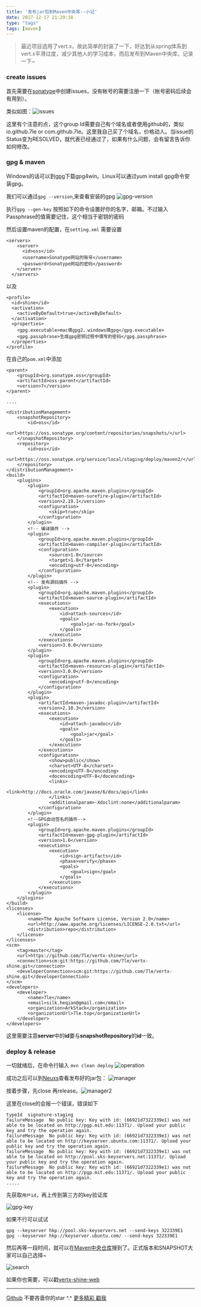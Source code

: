 ```yaml
---
title: '发布jar包到Maven中央库--小记'
date: 2017-12-17 21:29:18
type: "tags"
tags: [maven]
---
```


> 最近项目选用了vert.x，故此简单的封装了一下，好达到从spring体系到vert.x平滑过度，减少其他人的学习成本，而后发布到Maven中央库，记录一下~

<!--more-->

### create issues

首先需要在[sonatype](https://issues.sonatype.org/secure/Dashboard.jspa)中创建issues，没有帐号的需要注册一下（帐号密码后续会有用到）。

类似如图：![issues](http://oqipguzbl.bkt.clouddn.com/maven-issus.png)

这里有个注意的点，这个group Id需要自己有个域名或者使用github的，类似io.github.7le or com.github.7le。这里我自己买了个域名，价格动人。当issue的Status变为RESOLVED，就代表已经通过了，如果有什么问题，会有留言告诉你如何修改。

### gpg & maven

Windows的话可以到[gpg](https://www.gpg4win.org/download.html)下载gpg4win。Linux可以通过yum install gpg命令安装gpg。

我们可以通过``gpg --version``,来查看安装的gpg
![gpg-version](http://oqipguzbl.bkt.clouddn.com/maven-gpg-version.png)

执行``gpg --gen-key`` 按照如下的命令设置好你的名字，邮箱。不过输入Passphrase的值需要记住，这个相当于密钥的密码

然后设置maven的配置，在``setting.xml``
需要设置
```
<servers>
    <server>
      <id>oss</id>
      <username>Sonatype网站的账号</username>
      <password>Sonatype网站的密码</password>
    </server>
  </servers>
```
以及
```
<profile>
  <id>shine</id>
  <activation>
    <activeByDefault>true</activeByDefault>
  </activation>
  <properties>
    <gpg.executable>mac填gpg2，windows填gpg</gpg.executable>
    <gpg.passphrase>生成gpg密钥过程中填写的密码</gpg.passphrase>
  </properties>
</profile>
```

在自己的``pom.xml``中添加
```
<parent>
    <groupId>org.sonatype.oss</groupId>
    <artifactId>oss-parent</artifactId>
    <version>7</version>
</parent>

....

<distributionManagement>
    <snapshotRepository>
        <id>oss</id>
        <url>https://oss.sonatype.org/content/repositories/snapshots/</url>
    </snapshotRepository>
    <repository>
        <id>oss</id>
        <url>https://oss.sonatype.org/service/local/staging/deploy/maven2/</url>
    </repository>
</distributionManagement>
<build>
    <plugins>
        <plugin>
            <groupId>org.apache.maven.plugins</groupId>
            <artifactId>maven-surefire-plugin</artifactId>
            <version>2.19.1</version>
            <configuration>
                <skip>true</skip>
            </configuration>
        </plugin>
        <!-- 编译插件 -->
        <plugin>
            <groupId>org.apache.maven.plugins</groupId>
            <artifactId>maven-compiler-plugin</artifactId>
            <configuration>
                <source>1.8</source>
                <target>1.8</target>
                <encoding>utf-8</encoding>
            </configuration>
        </plugin>
        <!-- 发布源码插件 -->
        <plugin>
            <groupId>org.apache.maven.plugins</groupId>
            <artifactId>maven-source-plugin</artifactId>
            <executions>
                <execution>
                    <id>attach-sources</id>
                    <goals>
                        <goal>jar-no-fork</goal>
                    </goals>
                </execution>
            </executions>
            <version>3.0.0</version>
        </plugin>
        <plugin>
            <groupId>org.apache.maven.plugins</groupId>
            <artifactId>maven-resources-plugin</artifactId>
            <version>3.0.0</version>
            <configuration>
                <encoding>utf-8</encoding>
            </configuration>
        </plugin>
        <plugin>
            <artifactId>maven-javadoc-plugin</artifactId>
            <version>2.10.3</version>
            <executions>
                <execution>
                    <id>attach-javadoc</id>
                    <goals>
                        <goal>jar</goal>
                    </goals>
                </execution>
            </executions>
            <configuration>
                <show>public</show>
                <charset>UTF-8</charset>
                <encoding>UTF-8</encoding>
                <docencoding>UTF-8</docencoding>
                <links>
                    <link>http://docs.oracle.com/javase/6/docs/api</link>
                </links>
                <additionalparam>-Xdoclint:none</additionalparam>
            </configuration>
        </plugin>
        <!--GPG自动签名的插件-->
        <plugin>
            <groupId>org.apache.maven.plugins</groupId>
            <artifactId>maven-gpg-plugin</artifactId>
            <version>1.6</version>
            <executions>
                <execution>
                    <id>sign-artifacts</id>
                    <phase>verify</phase>
                    <goals>
                        <goal>sign</goal>
                    </goals>
                </execution>
            </executions>
        </plugin>
    </plugins>
</build>
<licenses>
    <license>
        <name>The Apache Software License, Version 2.0</name>
        <url>http://www.apache.org/licenses/LICENSE-2.0.txt</url>
        <distribution>repo</distribution>
    </license>
</licenses>
<scm>
    <tag>master</tag>
    <url>https://github.com/7le/vertx-shine</url>
    <connection>scm:git:https://github.com/7le/vertx-shine.git</connection>
    <developerConnection>scm:git:https://github.com/7le/vertx-shine.git</developerConnection>
</scm>
<developers>
    <developer>
        <name>7le</name>
        <email>silk.heqian@gmail.com</email>
        <organization>ArkStack</organization>
        <organizationUrl>7le.top</organizationUrl>
    </developer>
</developers>
```

这里需要注意**server**中的**id**要与**snapshotRepository**的**id**一致。

### deploy & release 

一切就绪后，在命令行输入
``mvn clean deploy``
![operation](http://oqipguzbl.bkt.clouddn.com/maven-operation.jpg)

成功之后可以到[Neuxs](https://oss.sonatype.org/index.html#stagingRepositories)查看发布好的jar包：
![manager](http://oqipguzbl.bkt.clouddn.com/maven-manager.jpg)

按着步骤，先close 再release。![manager2](http://oqipguzbl.bkt.clouddn.com/maven-manager2.png)

这里在close的会报一个错误，错误如下
```
typeId	signature-staging
failureMessage	No public key: Key with id: (66921d7322339e1) was not able to be located on http://pgp.mit.edu:11371/. Upload your public key and try the operation again.
failureMessage	No public key: Key with id: (66921d7322339e1) was not able to be located on http://keyserver.ubuntu.com:11371/. Upload your public key and try the operation again.
failureMessage	No public key: Key with id: (66921d7322339e1) was not able to be located on http://pool.sks-keyservers.net:11371/. Upload your public key and try the operation again.
failureMessage	No public key: Key with id: (66921d7322339e1) was not able to be located on http://pgp.mit.edu:11371/. Upload your public key and try the operation again.
.....
```

先获取``用户id``，再上传到第三方的key验证库

![gpg-key](http://oqipguzbl.bkt.clouddn.com/gpg-key.png)

如果不行可以试试
```
gpg --keyserver hkp://pool.sks-keyservers.net --send-keys 322339E1
gpg --keyserver hkp://keyserver.ubuntu.com/ --send-keys 322339E1
```

然后再等一段时间，就可以在[Maven中央仓库](http://search.maven.org)搜到了。正式版本和SNAPSHOT大家可以自己选择~

![search](http://oqipguzbl.bkt.clouddn.com/maven-search.png)

如果你也需要，可以戳[vertx-shine-web](https://github.com/7le/vertx-shine)

---
[Github](https://github.com/7le) 不要吝啬你的star ^.^
[更多精彩 戳我](https://7le.top)